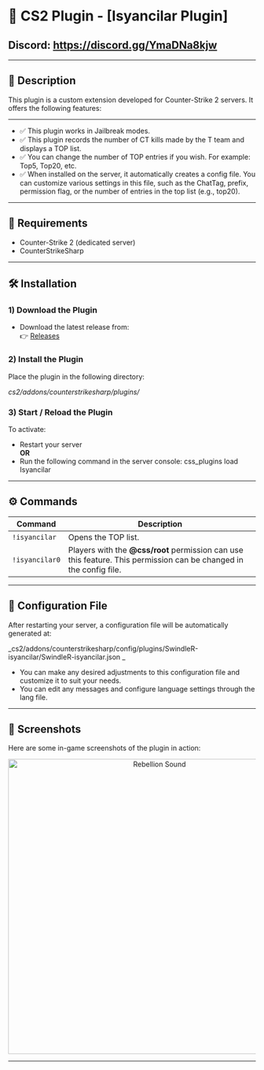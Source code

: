 # 🔫 CS2 Plugin - [Isyancilar Plugin]

## Discord: https://discord.gg/YmaDNa8kjw

---

## 📌 Description

This plugin is a custom extension developed for Counter-Strike 2 servers. It offers the following features:

---

- ✅ This plugin works in Jailbreak modes.
- ✅ This plugin records the number of CT kills made by the T team and displays a TOP list.
- ✅ You can change the number of TOP entries if you wish. For example: Top5, Top20, etc.
- ✅ When installed on the server, it automatically creates a config file. You can customize various settings in this file, such as the ChatTag, prefix, permission flag, or the number of entries in the top list (e.g., top20).

---

## 🧩 Requirements

- Counter-Strike 2 (dedicated server)
- CounterStrikeSharp

---

## 🛠️ Installation

### 1) Download the Plugin

- Download the latest release from:  
 👉 [Releases](https://github.com/SwindleR-b/CS2-Rebellion-Sound/releases)


### 2) Install the Plugin

Place the plugin in the following directory:

_cs2/addons/counterstrikesharp/plugins/_


### 3) Start / Reload the Plugin

To activate:

- Restart your server  
  **OR**
- Run the following command in the server console:
css_plugins load Isyancilar

---

## ⚙️ Commands

|    Command     |                                                          Description                                                   |
|------------    |------------------------------------------------------------------------------------------------------------------------|
| `!isyancilar`  | Opens the TOP list.                                                                                                    |
| `!isyancilar0` | Players with the **@css/root** permission can use this feature. This permission can be changed in the config file.     |

---

## 📁 Configuration File
After restarting your server, a configuration file will be automatically generated at:

_cs2/addons/counterstrikesharp/config/plugins/SwindleR-isyancilar/SwindleR-isyancilar.json _

- You can make any desired adjustments to this configuration file and customize it to suit your needs.
- You can edit any messages and configure language settings through the lang file.

---

## 📸 Screenshots

Here are some in-game screenshots of the plugin in action:

<p align="center"> <img src="screenshots/rebellion1.png" alt="Rebellion Sound" width="600"/> </p>

---


